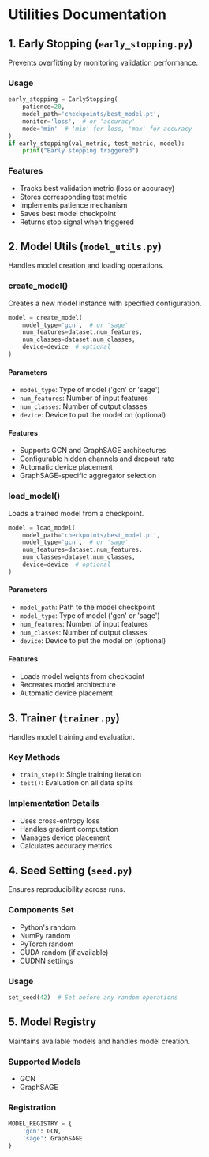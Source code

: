 # Utilities Documentation

## 1. Early Stopping (`early_stopping.py`)

Prevents overfitting by monitoring validation performance.

### Usage

```python
early_stopping = EarlyStopping(
    patience=20,
    model_path='checkpoints/best_model.pt',
    monitor='loss',  # or 'accuracy'
    mode='min'  # 'min' for loss, 'max' for accuracy
)
if early_stopping(val_metric, test_metric, model):
    print("Early stopping triggered")
```

### Features

- Tracks best validation metric (loss or accuracy)
- Stores corresponding test metric
- Implements patience mechanism
- Saves best model checkpoint
- Returns stop signal when triggered

## 2. Model Utils (`model_utils.py`)

Handles model creation and loading operations.

### create_model()

Creates a new model instance with specified configuration.

```python
model = create_model(
    model_type='gcn',  # or 'sage'
    num_features=dataset.num_features,
    num_classes=dataset.num_classes,
    device=device  # optional
)
```

#### Parameters

- `model_type`: Type of model ('gcn' or 'sage')
- `num_features`: Number of input features
- `num_classes`: Number of output classes
- `device`: Device to put the model on (optional)

#### Features

- Supports GCN and GraphSAGE architectures
- Configurable hidden channels and dropout rate
- Automatic device placement
- GraphSAGE-specific aggregator selection

### load_model()

Loads a trained model from a checkpoint.

```python
model = load_model(
    model_path='checkpoints/best_model.pt',
    model_type='gcn',  # or 'sage'
    num_features=dataset.num_features,
    num_classes=dataset.num_classes,
    device=device  # optional
)
```

#### Parameters

- `model_path`: Path to the model checkpoint
- `model_type`: Type of model ('gcn' or 'sage')
- `num_features`: Number of input features
- `num_classes`: Number of output classes
- `device`: Device to put the model on (optional)

#### Features

- Loads model weights from checkpoint
- Recreates model architecture
- Automatic device placement

## 3. Trainer (`trainer.py`)

Handles model training and evaluation.

### Key Methods

- `train_step()`: Single training iteration
- `test()`: Evaluation on all data splits

### Implementation Details

- Uses cross-entropy loss
- Handles gradient computation
- Manages device placement
- Calculates accuracy metrics

## 4. Seed Setting (`seed.py`)

Ensures reproducibility across runs.

### Components Set

- Python's random
- NumPy random
- PyTorch random
- CUDA random (if available)
- CUDNN settings

### Usage

```python
set_seed(42)  # Set before any random operations
```

## 5. Model Registry

Maintains available models and handles model creation.

### Supported Models

- GCN
- GraphSAGE

### Registration

```python
MODEL_REGISTRY = {
    'gcn': GCN,
    'sage': GraphSAGE
}
```
